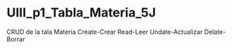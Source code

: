 # UIII_p1_Tabla_Materia_5J
CRUD de la tala Materia Create-Crear  Read-Leer Undate-Actualizar Delate-Borrar
